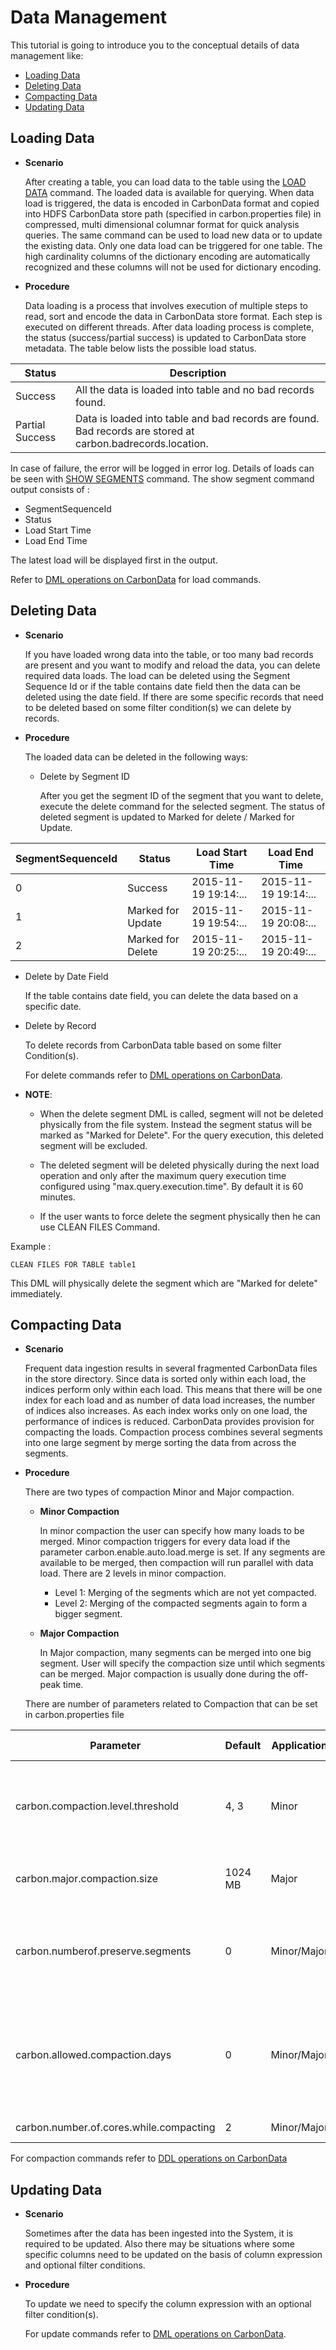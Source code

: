 <!--
    Licensed to the Apache Software Foundation (ASF) under one
    or more contributor license agreements.  See the NOTICE file
    distributed with this work for additional information
    regarding copyright ownership.  The ASF licenses this file
    to you under the Apache License, Version 2.0 (the
    "License"); you may not use this file except in compliance
    with the License.  You may obtain a copy of the License at

      http://www.apache.org/licenses/LICENSE-2.0

    Unless required by applicable law or agreed to in writing,
    software distributed under the License is distributed on an
    "AS IS" BASIS, WITHOUT WARRANTIES OR CONDITIONS OF ANY
    KIND, either express or implied.  See the License for the
    specific language governing permissions and limitations
    under the License.
-->

# Data Management
This tutorial is going to introduce you to the conceptual details of data management like:

* [Loading Data](#loading-data)
* [Deleting Data](#deleting-data)
* [Compacting Data](#compacting-data)
* [Updating Data](#updating-data)

## Loading Data

* **Scenario**

   After creating a table, you can load data to the table using the [LOAD DATA](dml-operation-on-carbondata.md) command. The loaded data is available for querying.
   When data load is triggered, the data is encoded in CarbonData format and copied into HDFS CarbonData store path (specified in carbon.properties file) 
   in compressed, multi dimensional columnar format for quick analysis queries. The same command can be used to load new data or to
   update the existing data. Only one data load can be triggered for one table. The high cardinality columns of the dictionary encoding are 
   automatically recognized and these columns will not be used for dictionary encoding.

* **Procedure**
  
   Data loading is a process that involves execution of multiple steps to read, sort and encode the data in CarbonData store format.
   Each step is executed on different threads. After data loading process is complete, the status (success/partial success) is updated to 
   CarbonData store metadata. The table below lists the possible load status.
   
   
| Status | Description |
|-----------------|------------------------------------------------------------------------------------------------------------|
| Success | All the data is loaded into table and no bad records found. |
| Partial Success | Data is loaded into table and bad records are found. Bad records are stored at carbon.badrecords.location. |
   
   In case of failure, the error will be logged in error log. Details of loads can be seen with [SHOW SEGMENTS](dml-operation-on-carbondata.md#show-segments) command. The show segment command output consists of :
   
   - SegmentSequenceId
   - Status
   - Load Start Time
   - Load End Time 
 
   The latest load will be displayed first in the output.
   
   Refer to [DML operations on CarbonData](dml-operation-on-carbondata.md) for load commands.
   
   
## Deleting Data  

* **Scenario**
   
   If you have loaded wrong data into the table, or too many bad records are present and you want to modify and reload the data, you can delete required data loads. 
   The load can be deleted using the Segment Sequence Id or if the table contains date field then the data can be deleted using the date field.
   If there are some specific records that need to be deleted based on some filter condition(s) we can delete by records.
   
* **Procedure** 

   The loaded data can be deleted in the following ways:
   
   * Delete by Segment ID
      
      After you get the segment ID of the segment that you want to delete, execute the delete command for the selected segment.
      The status of deleted segment is updated to Marked for delete / Marked for Update.
      
| SegmentSequenceId | Status            | Load Start Time      | Load End Time        |
|-------------------|-------------------|----------------------|----------------------|
| 0                 | Success           | 2015-11-19 19:14:... | 2015-11-19 19:14:... |
| 1                 | Marked for Update | 2015-11-19 19:54:... | 2015-11-19 20:08:... |
| 2                 | Marked for Delete | 2015-11-19 20:25:... | 2015-11-19 20:49:... |

   * Delete by Date Field
   
      If the table contains date field, you can delete the data based on a specific date.

   * Delete by Record

      To delete records from CarbonData table based on some filter Condition(s).
      
      For delete commands refer to [DML operations on CarbonData](dml-operation-on-carbondata.md).
      
   * **NOTE**:
    
     - When the delete segment DML is called, segment will not be deleted physically from the file system. Instead the segment status will be marked as "Marked for Delete". For the query execution, this deleted segment will be excluded.
     
     - The deleted segment will be deleted physically during the next load operation and only after the maximum query execution time configured using "max.query.execution.time". By default it is 60 minutes.
     
     - If the user wants to force delete the segment physically then he can use CLEAN FILES Command.
        
Example :
          
```
CLEAN FILES FOR TABLE table1
```

 This DML will physically delete the segment which are "Marked for delete" immediately.

## Compacting Data
      
* **Scenario**
  
  Frequent data ingestion results in several fragmented CarbonData files in the store directory. Since data is sorted only within each load, the indices perform only within each 
  load. This means that there will be one index for each load and as number of data load increases, the number of indices also increases. As each index works only on one load, 
  the performance of indices is reduced. CarbonData provides provision for compacting the loads. Compaction process combines several segments into one large segment by merge sorting the data from across the segments.  
      
* **Procedure**

  There are two types of compaction Minor and Major compaction.
  
  - **Minor Compaction**
    
     In minor compaction the user can specify how many loads to be merged. Minor compaction triggers for every data load if the parameter carbon.enable.auto.load.merge is set. If any segments are available to be merged, then compaction will 
     run parallel with data load. There are 2 levels in minor compaction.
     
     - Level 1: Merging of the segments which are not yet compacted.
     - Level 2: Merging of the compacted segments again to form a bigger segment. 
  - **Major Compaction**
     
     In Major compaction, many segments can be merged into one big segment. User will specify the compaction size until which segments can be merged. Major compaction is usually done during the off-peak time. 
      
   There are number of parameters related to Compaction that can be set in carbon.properties file 
   
| Parameter | Default | Application | Description | Valid Values |
|-----------------------------------------|---------|-------------|--------------------------------------------------------------------------------------------------------------------------------------------------------------------------------------------------------------------------------------------------------------------------------------------------------------------|--------------|
| carbon.compaction.level.threshold | 4, 3 | Minor | This property is for minor compaction which decides how many segments to be merged. Example: If it is set as 2, 3 then minor compaction will be triggered for every 2 segments. 3 is the number of level 1 compacted segment which is further compacted to new segment. | NA |
| carbon.major.compaction.size | 1024 MB | Major | Major compaction size can be configured using this parameter. Sum of the segments which is below this threshold will be merged. | NA |
| carbon.numberof.preserve.segments | 0 | Minor/Major | This property configures number of segments to preserve from being compacted. Example: carbon.numberof.preserve.segments=2 then 2 latest segments will always be excluded from the compaction. No segments will be preserved by default. | 0-100 |
| carbon.allowed.compaction.days | 0 | Minor/Major | Compaction will merge the segments which are loaded within the specific number of days configured. Example: If the configuration is 2, then the segments which are loaded in the time frame of 2 days only will get merged. Segments which are loaded 2 days apart will not be merged. This is disabled by default. | 0-100 |
| carbon.number.of.cores.while.compacting | 2 | Minor/Major | Number of cores which is used to write data during compaction. | 0-100 |   
  
   For compaction commands refer to [DDL operations on CarbonData](ddl-operation-on-carbondata.md)

## Updating Data

* **Scenario**

    Sometimes after the data has been ingested into the System, it is required to be updated. Also there may be situations where some specific columns need to be updated
    on the basis of column expression and optional filter conditions.

* **Procedure**

    To update we need to specify the column expression with an optional filter condition(s).

    For update commands refer to [DML operations on CarbonData](dml-operation-on-carbondata.md).
